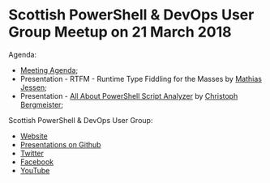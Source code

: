 # Scottish PowerShell & DevOps User Group Meetup on 21 March 2018

Agenda:

* [Meeting Agenda](https://github.com/psdevopsug/usergroup/blob/master/2018/03-March/MeetingAgenda.pptx);
* Presentation - RTFM - Runtime Type Fiddling for the Masses by [Mathias Jessen](https://blog.iisreset.me);
* Presentation - [All About PowerShell Script Analyzer](https://github.com/psdevopsug/usergroup/blob/master/2018/03-March/Presentation-All_About_PowerShell_ScriptAnalyzer_by_Christoph_Bergmeister/PSScriptAnalyzer_by_Christoph_Bergmeister.pdf) by [Christoph Bergmeister](https://bracketsandbraces.blogspot.co.uk/);

Scottish PowerShell & DevOps User Group:

* [Website](https://psdevopsug.scot)
* [Presentations on Github](https://git.psdevopsug.scot)
* [Twitter](https://twitter.com/scotpsug)
* [Facebook](https://facebook.psdevopsug.scot)
* [YouTube](https://video.psdevopsug.scot)